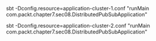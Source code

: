 sbt -Dconfig.resource=application-cluster-1.conf "runMain com.packt.chapter7.sec08.DistributedPubSubApplication"

sbt -Dconfig.resource=application-cluster-2.conf "runMain com.packt.chapter7.sec08.DistributedPubSubApplication"